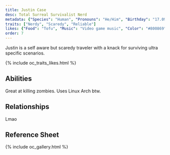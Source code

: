 ```yaml
---
title: Justin Case
desc: Total Surreal Survivalist Nerd
metadata: {"Species": "Human", "Pronouns": "He/Him", "Birthday": "17.09", "Height": "164cm"}
traits: ["Nerdy", "Scaredy", "Reliable"]
likes: {"Food": "Tofu", "Music": "Video game music", "Color": "#800869"}
order: 7
---
```

Justin is a self aware but scaredy traveler with a knack for surviving ultra specific scenarios.

{% include oc_traits_likes.html %}

## Abilities
Great at killing zombies. Uses Linux Arch btw.

## Relationships
Lmao

## Reference Sheet
{% include oc_gallery.html %}
